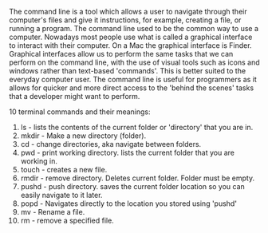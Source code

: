 The command line is a tool which allows a user to navigate through their computer's files and give it instructions, for example, creating a file, or running a program. The command line used to be the common way to use a computer. Nowadays most people use what is called a graphical interface to interact with their computer. On a Mac the graphical interface is Finder. Graphical interfaces allow us to perform the same tasks that we can perform on the command line, with the use of visual tools such as icons and windows rather than text-based 'commands'. This is better suited to the everyday computer user. The command line is useful for programmers as it allows for quicker and more direct access to the 'behind the scenes' tasks that a developer might want to perform.   

10 terminal commands and their meanings:
1.  ls  -  lists the contents of the current folder or 'directory' that you are in.
2. mkdir - Make a new directory (folder).
3. cd - change directories, aka navigate between folders.
4. pwd - print working directory. lists the current folder that you are working in.
5. touch - creates a new file.
6. rmdir - remove directory.  Deletes current folder. Folder must be empty.
7. pushd - push directory. saves the current folder location so you can easily navigate to it later.
8. popd - Navigates directly to the location you stored using 'pushd'
9.  mv - Rename a file.
10. rm - remove a specified file. 
